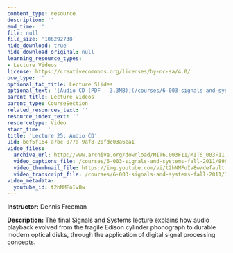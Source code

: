 ```yaml
---
content_type: resource
description: ''
end_time: ''
file: null
file_size: '106292738'
hide_download: true
hide_download_original: null
learning_resource_types:
- Lecture Videos
license: https://creativecommons.org/licenses/by-nc-sa/4.0/
ocw_type: ''
optional_tab_title: Lecture Slides
optional_text: '[Audio CD (PDF - 3.3MB)](/courses/6-003-signals-and-systems-fall-2011/resources/mit6_003f11_lec25)'
parent_title: Lecture Videos
parent_type: CourseSection
related_resources_text: ''
resource_index_text: ''
resourcetype: Video
start_time: ''
title: 'Lecture 25: Audio CD'
uid: bef5f164-a7bc-077a-9af8-20fdc03a6ea1
video_files:
  archive_url: http://www.archive.org/download/MIT6.003F11/MIT6_003F11_lec25_300k.mp4
  video_captions_file: /courses/6-003-signals-and-systems-fall-2011/89b246b8edc85068b372a7fcde5835e8_t2hNMFoIv8w.vtt
  video_thumbnail_file: https://img.youtube.com/vi/t2hNMFoIv8w/default.jpg
  video_transcript_file: /courses/6-003-signals-and-systems-fall-2011/3ca832a14f917e45a3f70614b2f81eee_t2hNMFoIv8w.pdf
video_metadata:
  youtube_id: t2hNMFoIv8w
---
```


**Instructor:** Dennis Freeman

**Description:** The final Signals and Systems lecture explains how audio playback evolved from the fragile Edison cylinder phonograph to durable modern optical disks, through the application of digital signal processing concepts.

